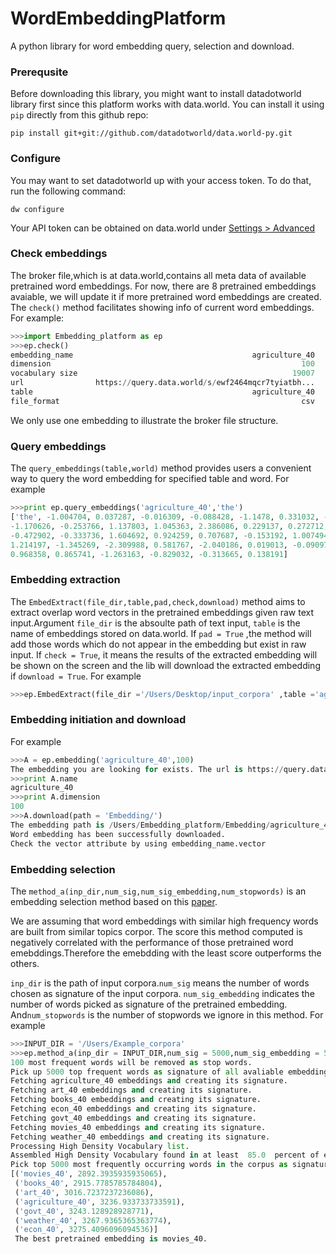 # WordEmbeddingPlatform
A python library for word embedding query, selection and download.

### Prerequsite
Before downloading this library, you might want to install datadotworld library first since this platform works
with data.world.
You can install it using `pip`  directly from this github repo:
```
pip install git+git://github.com/datadotworld/data.world-py.git
```
### Configure
You may want to set datadotworld up with your access token.
To do that, run the following command:
```
dw configure
```
Your API token can be obtained on data.world under [Settings > Advanced](https://data.world/settings/advanced)

### Check embeddings

The broker file,which is at data.world,contains all meta data of available pretrained word embeddings.
For now, there are 8 pretrained embeddings avaiable, we will update it if more pretrained word embeddings are created.
The `check()`  method facilitates showing info of current word embeddings.
For example:
```python
>>>import Embedding_platform as ep
>>>ep.check()
embedding_name                                        agriculture_40
dimension                                                        100
vocabulary size                                                19007
url                https://query.data.world/s/ewf2464mqcr7tyiatbh...
table                                                 agriculture_40
file_format                                                      csv
```
We only use one embedding to illustrate the broker file structure.

### Query embeddings
The `query_embeddings(table,world)` method provides users a convenient way to query the word embedding for specified table and word.
For example
```python
>>>print ep.query_embeddings('agriculture_40','the')
['the', -1.004704, 0.037287, -0.016309, -0.088428, -1.1478, 0.331032, -0.77213, -0.07757, -0.874058, 
-1.170626, -0.253766, 1.137803, 1.045363, 2.386086, 0.229137, 0.272712, -0.334886, -1.015797, 0.662011, 
-0.472902, -0.333736, 1.604692, 0.924259, 0.707687, -0.153192, 1.007494, 1.09558, -1.159106, 0.88615, 
1.214197, -1.345269, -2.309988, 0.581767, -2.040186, 0.019013, -0.090971, -0.690396, 1.578381, -0.441838, 
0.968358, 0.865741, -1.263163, -0.829032, -0.313665, 0.138191]
```
### Embedding extraction
The `EmbedExtract(file_dir,table,pad,check,download)` method aims to extract overlap word vectors in the pretrained embeddings given raw text input.Argument `file_dir` is the absoulte path of text input, `table` is the name of embeddings stored on data.world. If `pad = True` ,the method will add those words which do not appear in the embedding but exist in raw input. If `check = True`, it means the results of the extracted embedding will be shown on the screen and the lib will download the extracted embedding if `download = True`.
For example
```python
>>>ep.EmbedExtract(file_dir ='/Users/Desktop/input_corpora' ,table ='agriculture_40',pad = True,check = True,download = True)
```
### Embedding initiation and download
For example
```python
>>>A = ep.embedding('agriculture_40',100)
The embedding you are looking for exists. The url is https://query.data.world/s/enfkzx0yrnxevzcy9m7fm81hi
>>>print A.name
agriculture_40
>>>print A.dimension
100
>>>A.download(path = 'Embedding/')
The embedding path is /Users/Embedding_platform/Embedding/agriculture_40.csv .
Word embedding has been successfully downloaded.
Check the vector attribute by using embedding_name.vector
```
### Embedding selection
The `method_a(inp_dir,num_sig,num_sig_embedding,num_stopwords)` is an embedding selection method based on this [paper](https://arxiv.org/pdf/1507.05523.pdf).

We are assuming that word embeddings with similar high frequency words are built from similar topics corpor. The score this method computed is negatively correlated with the performance of those pretrained word emebddings.Therefore the emebdding with the least score outperforms the others.

`inp_dir` is the path of input corpora.`num_sig` means the number of words chosen as signature of the input corpora. `num_sig_embedding` indicates the number of words picked as signature of the pretrained embedding. And`num_stopwords` is the number of stopwords we ignore in this method.
For example
```python
>>>INPUT_DIR = '/Users/Example_corpora'
>>>ep.method_a(inp_dir = INPUT_DIR,num_sig = 5000,num_sig_embedding = 5000,num_stopwords = 100)
100 most frequent words will be removed as stop words.
Pick up 5000 top frequent words as signature of all avaliable embeddings.
Fetching agriculture_40 embeddings and creating its signature.
Fetching art_40 embeddings and creating its signature.
Fetching books_40 embeddings and creating its signature.
Fetching econ_40 embeddings and creating its signature.
Fetching govt_40 embeddings and creating its signature.
Fetching movies_40 embeddings and creating its signature.
Fetching weather_40 embeddings and creating its signature.
Processing High Density Vocabulary list.
Assembled High Density Vocabulary found in at least  85.0  percent of embeddings.
Pick top 5000 most frequently occurring words in the corpus as signature. 
[('movies_40', 2892.3935935935065),
 ('books_40', 2915.7785785784804),
 ('art_40', 3016.7237237236086),
 ('agriculture_40', 3236.933733733591),
 ('govt_40', 3243.128928928771),
 ('weather_40', 3267.9365365363774),
 ('econ_40', 3275.4096096094536)]
 The best pretrained embedding is movies_40.
 ```
 


